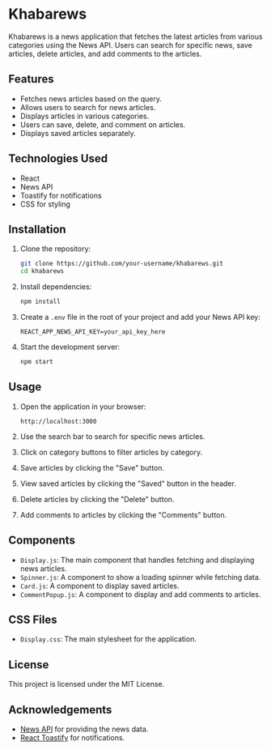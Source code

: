 # Khabarews

Khabarews is a news application that fetches the latest articles from various categories using the News API. Users can search for specific news, save articles, delete articles, and add comments to the articles.

## Features

- Fetches news articles based on the query.
- Allows users to search for news articles.
- Displays articles in various categories.
- Users can save, delete, and comment on articles.
- Displays saved articles separately.

## Technologies Used

- React
- News API
- Toastify for notifications
- CSS for styling

## Installation

1. Clone the repository:

    ```bash
    git clone https://github.com/your-username/khabarews.git
    cd khabarews
    ```

2. Install dependencies:

    ```bash
    npm install
    ```

3. Create a `.env` file in the root of your project and add your News API key:

    ```env
    REACT_APP_NEWS_API_KEY=your_api_key_here
    ```

4. Start the development server:

    ```bash
    npm start
    ```

## Usage

1. Open the application in your browser:

    ```
    http://localhost:3000
    ```

2. Use the search bar to search for specific news articles.
3. Click on category buttons to filter articles by category.
4. Save articles by clicking the "Save" button.
5. View saved articles by clicking the "Saved" button in the header.
6. Delete articles by clicking the "Delete" button.
7. Add comments to articles by clicking the "Comments" button.

## Components

- `Display.js`: The main component that handles fetching and displaying news articles.
- `Spinner.js`: A component to show a loading spinner while fetching data.
- `Card.js`: A component to display saved articles.
- `CommentPopup.js`: A component to display and add comments to articles.

## CSS Files

- `Display.css`: The main stylesheet for the application.

## License

This project is licensed under the MIT License.

## Acknowledgements

- [News API](https://newsapi.org/) for providing the news data.
- [React Toastify](https://github.com/fkhadra/react-toastify) for notifications.
